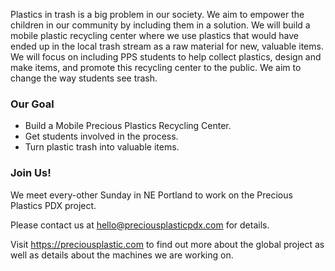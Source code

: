 Plastics in trash is a big problem in our society. We aim to empower the children in our community by including them in a solution. We will build a mobile plastic recycling center where we use plastics that would have ended up in the local trash stream as a raw material for new, valuable items. We will focus on including PPS students to help collect plastics, design and make items, and promote this recycling center to the public.  We aim to change the way students see trash.

### Our Goal

 * Build a Mobile Precious Plastics Recycling Center.
 * Get students involved in the process.
 * Turn plastic trash into valuable items.

### Join Us!

We meet every-other Sunday in NE Portland to work on the Precious Plastics PDX project.

Please contact us at <hello@preciousplasticpdx.com> for details.

Visit <https://preciousplastic.com> to find out more about the global project as well as details about the machines we are working on.
